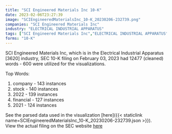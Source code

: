 ```yaml
---
title: "SCI Engineered Materials Inc 10-K"
date: 2023-02-06T23:27:39
image: "SCIEngineeredMaterialsInc_10-K_20230206-232739.png"
companies: "SCI Engineered Materials Inc"
industry: "ELECTRICAL INDUSTRIAL APPARATUS"
tags: ["SCI Engineered Materials Inc","ELECTRICAL INDUSTRIAL APPARATUS","02-03-2023","10-K"]
forms: "10-K"
---
```

SCI Engineered Materials Inc, which is in the Electrical Industrial Apparatus [3620] industry, SEC 10-K filing on February 03, 2023 had 12477 (cleaned) words - 600 were utilized for the visualizations.

Top Words:
1. company - 143 instances
2. stock - 140 instances
3. 2022 - 139 instances
4. financial - 127 instances
5. 2021 - 124 instances


See the parsed data used in the visualization [here]({{< staticlink name=SCIEngineeredMaterialsInc_10-K_20230206-232739.json >}}).  
View the actual filing on the SEC website [here](https://www.sec.gov/Archives/edgar/data/830616/0001558370-23-000808.txt)